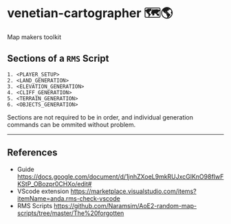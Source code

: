 # venetian-cartographer 🗺️🌎
Map makers toolkit

## Sections of a `RMS` Script
```
1. <PLAYER_SETUP>
2. <LAND_GENERATION>
3. <ELEVATION_GENERATION>
4. <CLIFF_GENERATION>
5. <TERRAIN_GENERATION>
6. <OBJECTS_GENERATION>
```
Sections are not required to be in order, and individual generation commands can be ommited without problem.


___

## References

* Guide https://docs.google.com/document/d/1jnhZXoeL9mkRUJxcGlKnO98fIwFKStP_OBozpr0CHXo/edit#
* VScode extension https://marketplace.visualstudio.com/items?itemName=anda.rms-check-vscode
* RMS Scripts https://github.com/Naramsim/AoE2-random-map-scripts/tree/master/The%20forgotten

